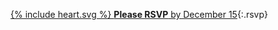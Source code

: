 [{% include heart.svg %} **Please RSVP** by December 15](https://docs.google.com/forms/d/e/1FAIpQLSe6oGr9e-hjWp9lu7Beh4rCCI_XUvHWVODQA9__J-JgWSBejg/viewform?usp=sf_link){:.rsvp}